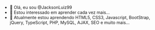 - 👋 Olá, eu sou @JacksonLuiz99
- 👀 Estou interessado em aprender cada vez mais...
- 🌱 Atualmente estou aprendendo HTML5, CSS3, Javascript, BootStrap, jQuery, TypeScript, PHP, MySQL, AJAX, SEO e muito mais...
